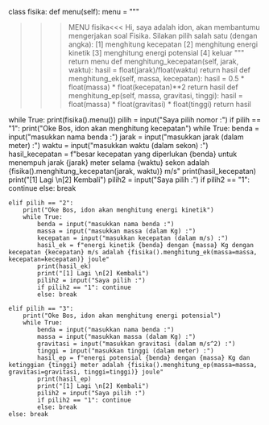 class fisika:
    def menu(self):
        menu = """
>>>MENU fisika<<<
Hi, saya adalah idon, akan membantumu mengerjakan soal Fisika. Silakan pilih salah satu (dengan angka):
[1] menghitung kecepatan
[2] menghitung energi kinetik
[3] menghitung energi potensial
[4] keluar
        """
        return menu
    def menghitung_kecepatan(self, jarak, waktu):
        hasil = float(jarak)/float(waktu)
        return hasil
    def menghitung_ek(self, massa, kecepatan):
        hasil = 0.5 * float(massa) * float(kecepatan)**2
        return hasil 
    def menghitung_ep(self, massa, gravitasi, tinggi):
        hasil = float(massa) * float(gravitasi) * float(tinggi)
        return hasil
 
while True:
    print(fisika().menu())
    pilih = input("Saya pilih nomor :")
    if pilih == "1":
        print("Oke Bos, idon akan menghitung kecepatan")
        while True:
            benda = input("masukkan nama benda :")
            jarak = input("masukkan jarak (dalam meter) :")
            waktu = input("masukkan waktu (dalam sekon) :")
            hasil_kecepatan = f"besar kecepatan yang diperlukan {benda} untuk menempuh jarak {jarak} meter selama {waktu} sekon adalah {fisika().menghitung_kecepatan(jarak, waktu)} m/s"
            print(hasil_kecepatan)
            print("[1] Lagi \n[2] Kembali")
            pilih2 = input("Saya pilih :")
            if pilih2 == "1": continue
            else: break
 
    elif pilih == "2":
        print("Oke Bos, idon akan menghitung energi kinetik")
        while True:
            benda = input("masukkan nama benda :")
            massa = input("masukkan massa (dalam Kg) :")
            kecepatan = input("masukkan kecepatan (dalam m/s) :")
            hasil_ek = f"energi kinetik {benda} dengan {massa} Kg dengan kecepatan {kecepatan} m/s adalah {fisika().menghitung_ek(massa=massa, kecepatan=kecepatan)} joule"
            print(hasil_ek)
            print("[1] Lagi \n[2] Kembali")
            pilih2 = input("Saya pilih :")
            if pilih2 == "1": continue
            else: break
 
    elif pilih == "3":
        print("Oke Bos, idon akan menghitung energi potensial")
        while True:
            benda = input("masukkan nama benda :")
            massa = input("masukkan massa (dalam Kg) :")
            gravitasi = input("masukkan gravitasi (dalam m/s^2) :")
            tinggi = input("masukkan tinggi (dalam meter) :")
            hasil_ep = f"energi potensial {benda} dengan {massa} Kg dan ketinggian {tinggi} meter adalah {fisika().menghitung_ep(massa=massa, gravitasi=gravitasi, tinggi=tinggi)} joule"
            print(hasil_ep)
            print("[1] Lagi \n[2] Kembali")
            pilih2 = input("Saya pilih :")
            if pilih2 == "1": continue
            else: break
    else: break